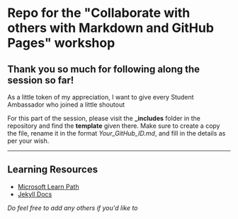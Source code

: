 # Repo for the "Collaborate with others with Markdown and GitHub Pages" workshop

## Thank you so much for following along the session so far!

As a little token of my appreciation, I want to give every Student Ambassador who joined a little shoutout

For this part of the session, please visit the **_includes** folder in the repository and find the **template** given there. Make sure to create a copy the file, rename it in the format *Your_GitHub_ID.md*, and fill in the details as per your wish.

---

## Learning Resources

* [Microsoft Learn Path](https://docs.microsoft.com/en-us/learn/paths/collaborate-markdown-github-pages/)
* [Jekyll Docs](https://jekyllrb.com/docs/)

*Do feel free to add any others if you'd like to*
